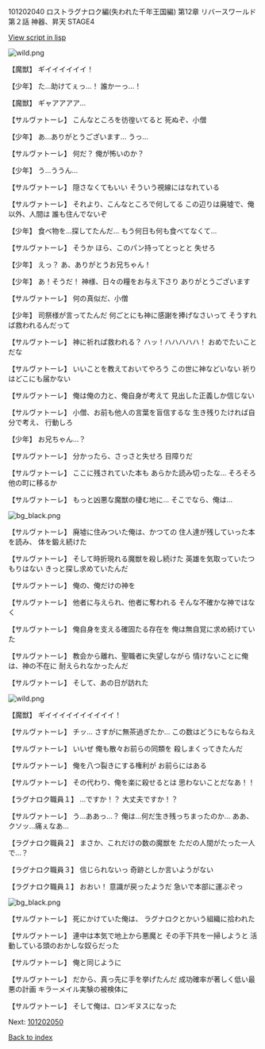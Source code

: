 101202040 ロストラグナロク編(失われた千年王国編) 第12章 リバースワールド 第２話 神器、昇天 STAGE4

[View script in lisp](../scripts/101202040.txt)

![wild.png](../images/backgrounds/wild.png)

【魔獣】
ギイイイイイイ！

【少年】
た…助けてぇっ…！
誰かーっ…！

【魔獣】
ギャアアアア…

【サルヴァトーレ】
こんなところを彷徨いてると
死ぬぞ、小僧

【少年】
あ…ありがとうございます…
うっ…

【サルヴァトーレ】
何だ？
俺が怖いのか？

【少年】
う…ううん…

【サルヴァトーレ】
隠さなくてもいい
そういう視線にはなれている

【サルヴァトーレ】
それより、こんなところで何してる
この辺りは廃墟で、俺以外、人間は
誰も住んでないぞ

【少年】
食べ物を…探してたんだ…
もう何日も何も食べてなくて…

【サルヴァトーレ】
そうか
ほら、このパン持ってとっとと
失せろ

【少年】
えっ？
あ、ありがとうお兄ちゃん！

【少年】
あ！そうだ！
神様、日々の糧をお与え下さり
ありがとうございます

【サルヴァトーレ】
何の真似だ、小僧

【少年】
司祭様が言ってたんだ
何ごとにも神に感謝を捧げなさいって
そうすれば救われるんだって

【サルヴァトーレ】
神に祈れば救われる？
ハッ！ハハハハハ！
おめでたいことだな

【サルヴァトーレ】
いいことを教えておいてやろう
この世に神などいない
祈りはどこにも届かない

【サルヴァトーレ】
俺は俺の力と、俺自身が考えて
見出した正義しか信じない

【サルヴァトーレ】
小僧、お前も他人の言葉を盲信するな
生き残りたければ自分で考え、
行動しろ

【少年】
お兄ちゃん…？

【サルヴァトーレ】
分かったら、さっさと失せろ
目障りだ

【サルヴァトーレ】
ここに残されていた本も
あらかた読み切ったな…
そろそろ他の町に移るか

【サルヴァトーレ】
もっと凶悪な魔獣の棲む地に…
そこでなら、俺は…

![bg_black.png](../images/backgrounds/bg_black.png)

【サルヴァトーレ】
廃墟に住みついた俺は、かつての
住人達が残していった本を読み、
体を鍛え続けた

【サルヴァトーレ】
そして時折現れる魔獣を殺し続けた
英雄を気取っていたつもりはない
きっと探し求めていたんだ

【サルヴァトーレ】
俺の、俺だけの神を

【サルヴァトーレ】
他者に与えられ、他者に奪われる
そんな不確かな神ではなく

【サルヴァトーレ】
俺自身を支える確固たる存在を
俺は無自覚に求め続けていた

【サルヴァトーレ】
教会から離れ、聖職者に失望しながら
情けないことに俺は、神の不在に
耐えられなかったんだ

【サルヴァトーレ】
そして、あの日が訪れた

![wild.png](../images/backgrounds/wild.png)

【魔獣】
ギイイイイイイイイイイ！

【サルヴァトーレ】
チッ…
さすがに無茶過ぎたか…
この数はどうにもならねえ

【サルヴァトーレ】
いいぜ
俺も散々お前らの同類を
殺しまくってきたんだ

【サルヴァトーレ】
俺を八つ裂きにする権利が
お前らにはある

【サルヴァトーレ】
その代わり、俺を楽に殺せるとは
思わないことだなあ！！

【ラグナロク職員１】
…ですか！？
大丈夫ですか！？

【サルヴァトーレ】
う…ああっ…？
俺は…何だ生き残っちまったのか…
ああ、クソッ…痛ぇなあ…

【ラグナロク職員２】
まさか、これだけの数の魔獣を
ただの人間がたった一人で…？

【ラグナロク職員３】
信じられないっ
奇跡としか言いようがない

【ラグナロク職員１】
おおい！
意識が戻ったようだ
急いで本部に運ぶぞっ

![bg_black.png](../images/backgrounds/bg_black.png)

【サルヴァトーレ】
死にかけていた俺は、
ラグナロクとかいう組織に拾われた

【サルヴァトーレ】
連中は本気で地上から悪魔と
その手下共を一掃しようと
活動している頭のおかしな奴らだった

【サルヴァトーレ】
俺と同じように

【サルヴァトーレ】
だから、真っ先に手を挙げたんだ
成功確率が著しく低い最悪の計画
キラーメイル実験の被検体に

【サルヴァトーレ】
そして俺は、ロンギヌスになった

Next: [101202050](101202050.md)

[Back to index](index.md)

